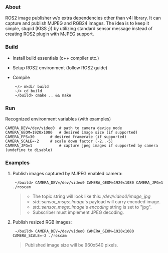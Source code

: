 ### About

ROS2 image publisher w/o extra dependencies other than v4l library. It can
capture and publish MJPEG and RGB24 images. The idea is to keep it simple,
stupid (KISS ;)) by utilizing standard sensor message instead of creating
ROS2 plugin with MJPEG support.

### Build

 * Install build essentials (c++ compiler etc.)
 * Setup ROS2 environment (follow ROS2 guide)
 * Compile

		~/> mkdir build
		~/> cd build
		~/build> cmake .. && make

### Run

Recognized environment variables (with examples)

	CAMERA_DEV=/dev/video0	# path to camera device node
	CAMERA_GEOM=1920x1080	# desired image size (if supported)
	CAMERA_FPS=30 		# desired framerate (if supported)
	CAMERA_SCALE=-2		# scale down factor (-2..-5)
	CAMERA_JPG=1			# capture jpeg images if supported by camera (undefine to disable)

### Examples

1. Publish images captured by MJPEG enabled camera:

		~/build> CAMERA_DEV=/dev/video0 CAMERA_GEOM=1920x1080 CAMERA_JPG=1 ./roscam

	> * The topic string will look like this: */dev/video0/image_jpg*
	> * *std::sensor_msgs::Image*'s payload will carry encoded image.
	> * *std::sensor_msgs::Image*'s *encoding* string is set to "jpg".
	> * Subscriber must implement JPEG decoding.

2. Publish resized RGB images:

		~/build> CAMERA_DEV=/dev/video0 CAMERA_GEOM=1920x1080 CAMERA_SCALE=-2 ./roscam

	> Published image size will be 960x540 pixels.
